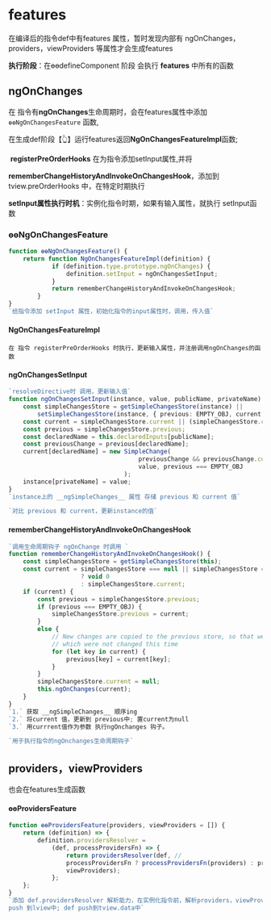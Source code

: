 # features

在编译后的指令def中有features 属性，暂时发现内部有 ngOnChanges，providers，viewProviders 等属性才会生成features

**执行阶段**：在ɵɵdefineComponent 阶段 会执行 **features** 中所有的函数

## ngOnChanges

在 指令有**ngOnChanges**生命周期时，会在features属性中添加 `ɵɵNgOnChangesFeature` 函数,

在生成def阶段【👆】运行features返回**NgOnChangesFeatureImpl**函数;

​                                    **registerPreOrderHooks** 在为指令添加setInput属性,并将                          

​                                    **rememberChangeHistoryAndInvokeOnChangesHook**，添加到tview.preOrderHooks 中，在特定时期执行

**setInput属性执行时机**：实例化指令时期，如果有输入属性，就执行 setInput函数

### ɵɵNgOnChangesFeature

```typescript
function ɵɵNgOnChangesFeature() {
    return function NgOnChangesFeatureImpl(definition) {
            if (definition.type.prototype.ngOnChanges) {
                definition.setInput = ngOnChangesSetInput;
            }
            return rememberChangeHistoryAndInvokeOnChangesHook;
        }
}
`给指令添加 setInput 属性，初始化指令的input属性时，调用，传入值`
```

#### NgOnChangesFeatureImpl

```
在 指令 registerPreOrderHooks 时执行，更新输入属性，并注册调用ngOnChanges的函数
```

#### ngOnChangesSetInput

```typescript
`resolveDirective时 调用，更新输入值`
function ngOnChangesSetInput(instance, value, publicName, privateName) {
    const simpleChangesStore = getSimpleChangesStore(instance) ||
        setSimpleChangesStore(instance, { previous: EMPTY_OBJ, current: null });
    const current = simpleChangesStore.current || (simpleChangesStore.current = {});
    const previous = simpleChangesStore.previous;
    const declaredName = this.declaredInputs[publicName];
    const previousChange = previous[declaredName];
    current[declaredName] = new SimpleChange(
                                    previousChange && previousChange.currentValue,
                                    value, previous === EMPTY_OBJ
                                );
    instance[privateName] = value;
}
`instance上的 __ngSimpleChanges__ 属性 存储 previous 和 current 值`

`对比 previous 和 current，更新instance的值`
```

#### rememberChangeHistoryAndInvokeOnChangesHook

```typescript
`调用生命周期钩子 ngOnChange 时调用 `
function rememberChangeHistoryAndInvokeOnChangesHook() {
    const simpleChangesStore = getSimpleChangesStore(this);
    const current = simpleChangesStore === null || simpleChangesStore === void 0 
                    ? void 0
                    : simpleChangesStore.current;
    if (current) {
        const previous = simpleChangesStore.previous;
        if (previous === EMPTY_OBJ) {
            simpleChangesStore.previous = current;
        }
        else {
            // New changes are copied to the previous store, so that we don't lose history for inputs
            // which were not changed this time
            for (let key in current) {
                previous[key] = current[key];
            }
        }
        simpleChangesStore.current = null;
        this.ngOnChanges(current);
    }
}
`1.` 获取 __ngSimpleChanges__ 顺序ing
`2.` 将current 值，更新到 previous中; 置current为null
`3.` 用currrent值作为参数 执行ngOnchanges 钩子。 

`用于执行指令的ngOnchanges生命周期钩子`
```

## providers，viewProviders

也会在features生成函数

#### ɵɵProvidersFeature

```typescript
function ɵɵProvidersFeature(providers, viewProviders = []) {
    return (definition) => {
        definition.providersResolver =
            (def, processProvidersFn) => {
                return providersResolver(def, //
                processProvidersFn ? processProvidersFn(providers) : providers, //
                viewProviders);
            };
    };
}
`添加 def.providersResolver 解析能力，在实例化指令前，解析providers，viewProviders 注入到BloomHash中供查询，并将实例
push 到lview中; def push到tview.data中`
```

